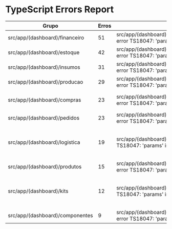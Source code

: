 # TypeScript Errors Report

| Grupo | Erros | Exemplo 1 | Exemplo 2 | Exemplo 3 |
|---|---|---|---|---|
| src/app/(dashboard)/financeiro | 51 | src/app/(dashboard)/financeiro/[id]/edit/page.tsx(24,68): error TS18047: 'params' is possibly 'null'. | src/app/(dashboard)/financeiro/[id]/edit/page.tsx(24,89): error TS2554: Expected 2 arguments, but got 3. | src/app/(dashboard)/financeiro/[id]/edit/page.tsx(48,15): error TS18047: 'params' is possibly 'null'. |
| src/app/(dashboard)/estoque | 42 | src/app/(dashboard)/estoque/[id]/edit/page.tsx(25,68): error TS18047: 'params' is possibly 'null'. | src/app/(dashboard)/estoque/[id]/edit/page.tsx(28,22): error TS2345: Argument of type 'StockItem | undefined' is not assignable to parameter of type 'SetStateAction<Partial<StockItem> | null>'. | src/app/(dashboard)/estoque/[id]/edit/page.tsx(32,15): error TS18047: 'params' is possibly 'null'. |
| src/app/(dashboard)/insumos | 31 | src/app/(dashboard)/insumos/[id]/edit/page.tsx(24,54): error TS18047: 'params' is possibly 'null'. | src/app/(dashboard)/insumos/[id]/edit/page.tsx(31,15): error TS18047: 'params' is possibly 'null'. | src/app/(dashboard)/insumos/[id]/edit/page.tsx(57,7): error TS18047: 'params' is possibly 'null'. |
| src/app/(dashboard)/producao | 29 | src/app/(dashboard)/producao/[id]/edit/page.tsx(24,63): error TS18047: 'params' is possibly 'null'. | src/app/(dashboard)/producao/[id]/edit/page.tsx(24,84): error TS2554: Expected 2 arguments, but got 3. | src/app/(dashboard)/producao/[id]/edit/page.tsx(49,15): error TS18047: 'params' is possibly 'null'. |
| src/app/(dashboard)/compras | 23 | src/app/(dashboard)/compras/[id]/edit/page.tsx(25,63): error TS18047: 'params' is possibly 'null'. | src/app/(dashboard)/compras/[id]/edit/page.tsx(25,84): error TS2554: Expected 2 arguments, but got 3. | src/app/(dashboard)/compras/[id]/edit/page.tsx(40,28): error TS2345: Argument of type 'unknown' is not assignable to parameter of type 'SetStateAction<PurchaseRequest | null>'. |
| src/app/(dashboard)/pedidos | 23 | src/app/(dashboard)/pedidos/[id]/edit/page.tsx(24,52): error TS18047: 'params' is possibly 'null'. | src/app/(dashboard)/pedidos/[id]/edit/page.tsx(24,73): error TS2554: Expected 2 arguments, but got 3. | src/app/(dashboard)/pedidos/[id]/edit/page.tsx(44,15): error TS18047: 'params' is possibly 'null'. |
| src/app/(dashboard)/logistica | 19 | src/app/(dashboard)/logistica/[id]/page.tsx(93,21): error TS18047: 'params' is possibly 'null'. | src/app/(dashboard)/logistica/[id]/page.tsx(109,30): error TS18047: 'params' is possibly 'null'. | src/app/(dashboard)/logistica/[id]/page.tsx(112,20): error TS2345: Argument of type '{ id: any; product_id: any; product: { name: any; sku: any; }[]; quantity: any; order_item_id: any; }[]' is not assignable to parameter of type 'SetStateAction<DeliveryItem[]>'. |
| src/app/(dashboard)/produtos | 15 | src/app/(dashboard)/produtos/[id]/edit/page.tsx(24,54): error TS18047: 'params' is possibly 'null'. | src/app/(dashboard)/produtos/[id]/edit/page.tsx(31,15): error TS18047: 'params' is possibly 'null'. | src/app/(dashboard)/produtos/[id]/edit/page.tsx(63,7): error TS18047: 'params' is possibly 'null'. |
| src/app/(dashboard)/kits | 12 | src/app/(dashboard)/kits/[id]/page.tsx(62,21): error TS18047: 'params' is possibly 'null'. | src/app/(dashboard)/kits/[id]/page.tsx(77,25): error TS18047: 'params' is possibly 'null'. | src/app/(dashboard)/kits/[id]/page.tsx(80,23): error TS2345: Argument of type '{ id: any; product_id: any; product: { name: any; sku: any; price: any; }[]; quantity: any; }[]' is not assignable to parameter of type 'SetStateAction<KitProduct[]>'. |
| src/app/(dashboard)/componentes | 9 | src/app/(dashboard)/componentes/[id]/edit/page.tsx(27,9): error TS18047: 'params' is possibly 'null'. | src/app/(dashboard)/componentes/[id]/edit/page.tsx(46,7): error TS18047: 'params' is possibly 'null'. | src/app/(dashboard)/componentes/[id]/edit/page.tsx(54,33): error TS18047: 'params' is possibly 'null'. |
